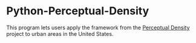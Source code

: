 # Python-Perceptual-Density
This program lets users apply the framework from the [Perceptual Density](https://finnwurtz.github.io/perceptual.html) project to urban areas in the United States.
